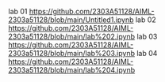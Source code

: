 lab 01 https://github.com/2303A51128/AIML-2303a51128/blob/main/Untitled1.ipynb
lab 02 https://github.com/2303A51128/AIML-2303a51128/blob/main/lab%202.ipynb
lab 03 https://github.com/2303A51128/AIML-2303a51128/blob/main/lab%203.ipynb
lab 04 https://github.com/2303A51128/AIML-2303a51128/blob/main/lab%204.ipynb


